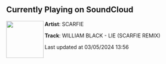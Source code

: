 ## Currently Playing on SoundCloud

[<img align="left" width="100" src="https://i1.sndcdn.com/artworks-KD892pYY4rB3zf0b-dFehuA-t500x500.jpg">](https://soundcloud.com/scarfiemusic/william-black-lie-scarfie-remix)

**Artist**: SCARFIE 

**Track**: WILLIAM BLACK - LIE (SCARFIE REMIX)

Last updated at 03/05/2024 13:56
